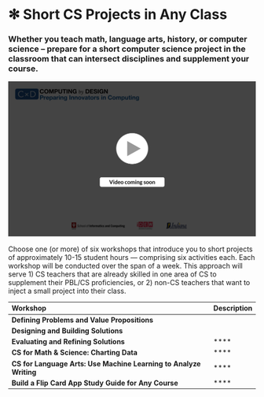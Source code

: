# ✻ Short CS Projects in Any Class

### Whether you teach math, language arts, history, or computer science – prepare for a short computer science project in the classroom that can intersect disciplines and supplement your course.

![](../.gitbook/assets/vidcoming.png)

Choose one \(or more\) of six workshops that introduce you to short projects of approximately 10-15 student hours — comprising six activities each. Each workshop will be conducted over the span of a week. This approach will serve 1\) CS teachers that are already skilled in one area of CS to supplement their PBL/CS proficiencies, or 2\) non-CS teachers that want to inject a small project into their class.

| Workshop | Description |
| :--- | :--- |
| **Defining Problems and Value Propositions** |  |
| **Designing and Building Solutions** |  |
| **Evaluating and Refining Solutions** | \*\*\*\* |
| **CS for Math & Science: Charting Data** | \*\*\*\* |
| **CS for Language Arts: Use Machine Learning to Analyze Writing** | \*\*\*\* |
| **Build a Flip Card App Study Guide for Any Course** | \*\*\*\* |



